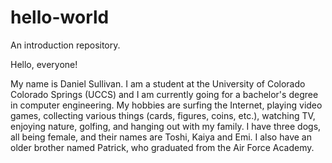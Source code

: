 # hello-world
An introduction repository.

Hello, everyone!

My name is Daniel Sullivan. I am a student at the University of Colorado Colorado Springs (UCCS)
and I am currently going for a bachelor's degree in computer engineering. My hobbies are
surfing the Internet, playing video games, collecting various things (cards, figures, coins, etc.),
watching TV, enjoying nature, golfing, and hanging out with my family. I have three dogs, all being
female, and their names are Toshi, Kaiya and Emi. I also have an older brother named Patrick, who
graduated from the Air Force Academy.
